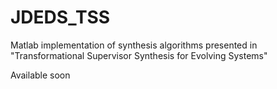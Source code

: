 # JDEDS_TSS
Matlab implementation of synthesis algorithms presented in "Transformational Supervisor Synthesis for Evolving Systems"

Available soon
